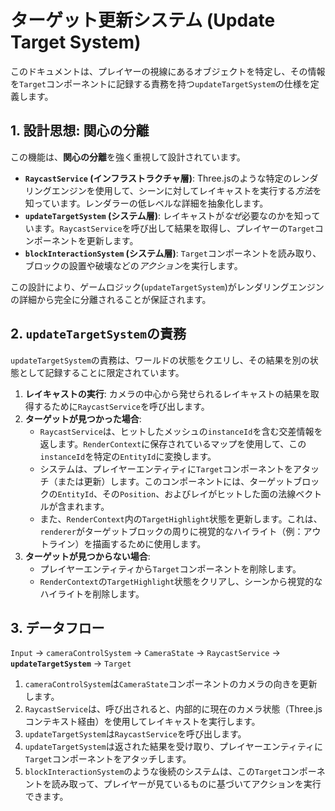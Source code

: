 # ターゲット更新システム (Update Target System)

このドキュメントは、プレイヤーの視線にあるオブジェクトを特定し、その情報を`Target`コンポーネントに記録する責務を持つ`updateTargetSystem`の仕様を定義します。

## 1. 設計思想: 関心の分離

この機能は、**関心の分離**を強く重視して設計されています。

- **`RaycastService` (インフラストラクチャ層)**: Three.jsのような特定のレンダリングエンジンを使用して、シーンに対してレイキャストを実行する*方法*を知っています。レンダラーの低レベルな詳細を抽象化します。
- **`updateTargetSystem` (システム層)**: レイキャストが*なぜ*必要なのかを知っています。`RaycastService`を呼び出して結果を取得し、プレイヤーの`Target`コンポーネントを更新します。
- **`blockInteractionSystem` (システム層)**: `Target`コンポーネントを読み取り、ブロックの設置や破壊などの*アクション*を実行します。

この設計により、ゲームロジック(`updateTargetSystem`)がレンダリングエンジンの詳細から完全に分離されることが保証されます。

## 2. `updateTargetSystem`の責務

`updateTargetSystem`の責務は、ワールドの状態をクエリし、その結果を別の状態として記録することに限定されています。

1.  **レイキャストの実行**: カメラの中心から発せられるレイキャストの結果を取得するために`RaycastService`を呼び出します。
2.  **ターゲットが見つかった場合**:
    - `RaycastService`は、ヒットしたメッシュの`instanceId`を含む交差情報を返します。`RenderContext`に保存されているマップを使用して、この`instanceId`を特定の`EntityId`に変換します。
    - システムは、プレイヤーエンティティに`Target`コンポーネントをアタッチ（または更新）します。このコンポーネントには、ターゲットブロックの`EntityId`、その`Position`、およびレイがヒットした面の法線ベクトルが含まれます。
    - また、`RenderContext`内の`TargetHighlight`状態を更新します。これは、`renderer`がターゲットブロックの周りに視覚的なハイライト（例：アウトライン）を描画するために使用します。
3.  **ターゲットが見つからない場合**:
    - プレイヤーエンティティから`Target`コンポーネントを削除します。
    - `RenderContext`の`TargetHighlight`状態をクリアし、シーンから視覚的なハイライトを削除します。

## 3. データフロー

`Input` -> `cameraControlSystem` -> `CameraState` -> `RaycastService` -> **`updateTargetSystem`** -> `Target`

1.  `cameraControlSystem`は`CameraState`コンポーネントのカメラの向きを更新します。
2.  `RaycastService`は、呼び出されると、内部的に現在のカメラ状態（Three.jsコンテキスト経由）を使用してレイキャストを実行します。
3.  `updateTargetSystem`は`RaycastService`を呼び出します。
4.  `updateTargetSystem`は返された結果を受け取り、プレイヤーエンティティに`Target`コンポーネントをアタッチします。
5.  `blockInteractionSystem`のような後続のシステムは、この`Target`コンポーネントを読み取って、プレイヤーが見ているものに基づいてアクションを実行できます。
